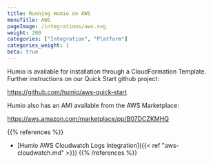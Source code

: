 ```yaml
---
title: Running Humio on AWS
menuTitle: AWS
pageImage: /integrations/aws.svg
weight: 200
categories: ["Integration", "Platform"]
categories_weight: 1
beta: true
---
```


<!-- TODO: Peter -->

Humio is available for installation through a CloudFormation Template. Further
instructions on our Quick Start github project:

https://github.com/humio/aws-quick-start

Humio also has an AMI available from the AWS Marketplace:

https://aws.amazon.com/marketplace/pp/B07DCZKMHQ


{{% references %}}
- [Humio AWS Cloudwatch Logs Integration]({{< ref "aws-cloudwatch.md" >}})
{{% /references %}}

